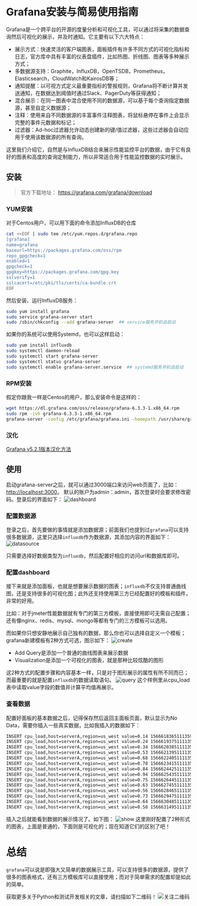 # Grafana安装与简易使用指南

Grafana是一个跨平台的开源的度量分析和可视化工具，可以通过将采集的数据查询然后可视化的展示，并及时通知。它主要有以下六大特点：
- 展示方式：快速灵活的客户端图表，面板插件有许多不同方式的可视化指标和日志，官方库中具有丰富的仪表盘插件，比如热图、折线图、图表等多种展示方式；
- 多数据源支持：Graphite，InfluxDB，OpenTSDB，Prometheus，Elasticsearch，CloudWatch和KairosDB等；
- 通知提醒：以可视方式定义最重要指标的警报规则，Grafana将不断计算并发送通知，在数据达到阈值时通过Slack、PagerDuty等获得通知；
- 混合展示：在同一图表中混合使用不同的数据源，可以基于每个查询指定数据源，甚至自定义数据源；
- 注释：使用来自不同数据源的丰富事件注释图表，将鼠标悬停在事件上会显示完整的事件元数据和标记；
- 过滤器：Ad-hoc过滤器允许动态创建新的键/值过滤器，这些过滤器会自动应用于使用该数据源的所有查询。

这里我们介绍它，自然是与InfluxDB结合来展示性能监控平台的数据，由于它有良好的图表和高度的查询定制能力，所以非常适合用于性能监控数据的实时展示。

## 安装
> 官方下载地址： https://grafana.com/grafana/download

### YUM安装
对于Centos用户，可以用下面的命令添加InfluxDB的仓库
```bash
cat <<EOF | sudo tee /etc/yum.repos.d/grafana.repo
[grafana]
name=grafana
baseurl=https://packages.grafana.com/oss/rpm
repo_gpgcheck=1
enabled=1
gpgcheck=1
gpgkey=https://packages.grafana.com/gpg.key
sslverify=1
sslcacert=/etc/pki/tls/certs/ca-bundle.crt
EOF
```
然后安装、运行InfluxDB服务：
```bash
sudo yum install grafana
sudo service grafana-server start
sudo /sbin/chkconfig --add grafana-server  ## service服务开机自启动
```
如果你的系统可以使用Systemd，也可以这样启动：
```bash
sudo yum install influxdb
sudo systemctl daemon-reload
sudo systemctl start grafana-server
sudo systemctl status grafana-server
sudo systemctl enable grafana-server.service  ## systemd服务开机自启动
```

### RPM安装
假定你跟我一样是Centos的用户，那么安装命令是这样的：
```bash
wget https://dl.grafana.com/oss/release/grafana-6.3.3-1.x86_64.rpm
sudo rpm -ivh grafana-6.3.3-1.x86_64.rpm
grafana-server -config /etc/grafana/grafana.ini -homepath /usr/share/grafana
```

### 汉化
[Grafana v5.2.1版本汉化方法](https://blog.csdn.net/w958660278/article/details/80437978)

## 使用
启动grafana-server之后，就可以通过3000端口来访问web页面了，比如：[http://localhost:3000](http://localhost:3000)。 默认的账户为admin：admin，首次登录时会要求修改密码。登录后的界面如下：
![dashboard](https://raw.githubusercontent.com/five3/testqa/master/images/grafana/grafana-001.png)

### 配置数据源
登录之后，首先要做的事情就是添加数据源；前面我们也提到过`grafana`可以支持很多数据源，这里只选择`influxdb`作为数据源，其添加内容的界面如下：
![datasource](https://raw.githubusercontent.com/five3/testqa/master/images/grafana/grafana-002.png)

只需要选择好数据类型为`influxdb`，然后配置好相应的访问url和数据库即可。

### 配置dashboard
接下来就是添加面板，也就是想要展示数据的图表；`influxdb`不仅支持普通曲线图，还是支持很多的可视化图；此外还支持使用第三方已经配置好的模板和插件，非常的好用。

比如：对于jmeter性能数据就有专门的第三方模板，直接使用即可无需自己配置；还有像nginx、redis、mysql、mongo等都有专门的三方模板可以选用。

而如果你只想安静地展示自己独有的数据，那么你也可以选择自定义一个模板；grafana新建模板有2种方式可选，图示如下：
![create](https://raw.githubusercontent.com/five3/testqa/master/images/grafana/grafana-003.png)

- Add Query是添加一个普通的曲线图表来展示数据
- Visualization是添加一个可视化的图表，就是那种比较炫酷的图形

这2种方式的配置步骤和内容基本一样，只是对于图形展示的属性有所不同而已；而最重要的就是配置`influxdb`的数据读取语句。
![query](https://raw.githubusercontent.com/five3/testqa/master/images/grafana/grafana-004.png)
这个样例里从cpu_load表中读取value字段的数值并计算平均值再展示。

### 查看数据
配置好面板的基本数据之后，记得保存然后返回主面板页面，默认显示为No Data，需要你插入一些真实数据，比如我插入的数据如下：
```bash
INSERT cpu_load,host=serverA,region=us_west value=0.14 1566618365111359200
INSERT cpu_load,host=serverA,region=us_west value=0.24 1566619375111135920
INSERT cpu_load,host=serverA,region=us_west value=0.34 1566620385111135920
INSERT cpu_load,host=serverA,region=us_west value=0.53 1566621395111135920
INSERT cpu_load,host=serverA,region=us_west value=0.68 1566622405111135920
INSERT cpu_load,host=serverA,region=us_west value=0.78 1566623415111135920
INSERT cpu_load,host=serverA,region=us_west value=0.84 1566624425111135920
INSERT cpu_load,host=serverA,region=us_west value=0.94 1566625435111135920
INSERT cpu_load,host=serverA,region=us_west value=0.75 1566626445111135920
INSERT cpu_load,host=serverA,region=us_west value=0.63 1566627455111135920
INSERT cpu_load,host=serverA,region=us_west value=0.56 1566628465111135920
INSERT cpu_load,host=serverA,region=us_west value=0.73 1566629475111135920
INSERT cpu_load,host=serverA,region=us_west value=0.64 1566630485111135920
INSERT cpu_load,host=serverA,region=us_west value=0.58 1566631495111135920
```

插入之后就能看到数据的展示情况了。如下图：
![show](https://raw.githubusercontent.com/five3/testqa/master/images/grafana/grafana-005.png)
这里刚好配置了2种形式的图表，上面是普通的，下面则是可视化的；现在知道它们的区别了吧！

# 总结
`grafana`可以说是即强大又简单的数据展示工具，可以支持很多的数据源，提供了很多的图表格式，还有三方模板库可以直接使用；而对于简单需求的配置却是如此的简单。

获取更多关于Python和测试开发相关的文章，请扫描如下二维码！
![关注二维码](https://img-blog.csdnimg.cn/2019072113294796.jpg?x-oss-process=image/watermark,type_ZmFuZ3poZW5naGVpdGk,shadow_10,text_aHR0cHM6Ly9maXZlMy5ibG9nLmNzZG4ubmV0,size_16,color_FFFFFF,t_70)
